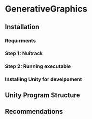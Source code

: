 # GenerativeGraphics

## Installation
### Requirments
### Step 1: Nuitrack
### Step 2: Running executable 
### Installing Unity for develpoment

## Unity Program Structure
## Recommendations
